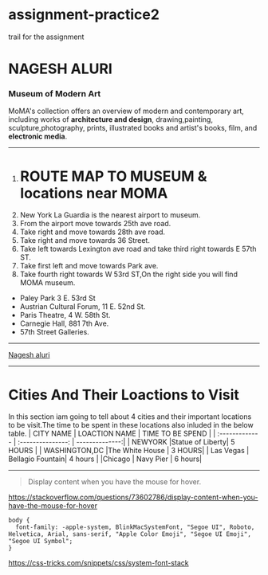 # assignment-practice2
trail for the assignment
# NAGESH ALURI
### Museum of Modern Art 

MoMA's collection offers an overview of modern and contemporary art, including works of **architecture and design**, drawing,painting, sculpture,photography, prints, illustrated books and artist's books, film, and **electronic media**.
***************************************
1. # ROUTE MAP TO MUSEUM & locations near MOMA
1. New York La Guardia is the nearest airport to museum.
1. From the airport move towards 25th ave road.
1. Take right and move towards 28th ave road.
1. Take right and move towards 36 Street.
1. Take left towards Lexington ave road and take third right towards E 57th ST.
1. Take first left and move towards Park ave.
1. Take fourth right towards W 53rd ST,On the right side you will find MOMA museum.
*  Paley Park 3 E. 53rd St 
* Austrian Cultural Forum, 11 E. 52nd St.
* Paris Theatre, 4 W. 58th St.
* Carnegie Hall, 881 7th Ave.
* 57th Street Galleries.
_ _ _ _
[Nagesh aluri](AboutMe.md)
* * *
# Cities And Their Loactions to Visit

In this section iam going to tell about 4 cities and their important locations to be visit.The time to be spent in these locations also inluded in the below table. 
|    CITY NAME   |  LOACTION NAME  | TIME TO BE SPEND |
| :-------------  | :---------------: | --------------:|
|  NEWYORK       |Statue of Liberty| 5 HOURS |
| WASHINGTON,DC  |The White House  |  3 HOURS|
| Las Vegas     | Bellagio Fountain| 4 hours |
|Chicago         | Navy Pier       |  6 hours|
* * * *
> Display content when you have the mouse for hover.

<https://stackoverflow.com/questions/73602786/display-content-when-you-have-the-mouse-for-hover>
  
```
body {
  font-family: -apple-system, BlinkMacSystemFont, "Segoe UI", Roboto, Helvetica, Arial, sans-serif, "Apple Color Emoji", "Segoe UI Emoji", "Segoe UI Symbol";
}
```
<https://css-tricks.com/snippets/css/system-font-stack>